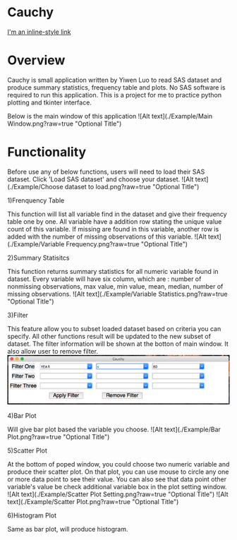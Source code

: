 # Cauchy

[I'm an inline-style link](https://www.google.com)

# Overview

Cauchy is small application written by Yiwen Luo to read SAS dataset and produce summary statistics, frequency table and plots. No SAS software is required to run this application. This is a project for me to practice python plotting and tkinter interface.

Below is the main window of this application
![Alt text](./Example/Main Window.png?raw=true "Optional Title")
# Functionality
Before use any of below functions, users will need to load their SAS dataset. Click 'Load SAS dataset' and choose your dataset.
![Alt text](./Example/Choose dataset to load.png?raw=true "Optional Title")


1)Frenquency Table

This function will list all variable find in the dataset and give their frequency table one by one. All variable have a addition row stating the unique value count of this variable. If missing are found in this variable, another row is added with the number of missing observations of this variable.
![Alt text](./Example/Variable Frequency.png?raw=true "Optional Title")

2)Summary Statisitcs

This function returns summary statistics for all numeric variable found in dataset. Every variable will have six column, which are : number of nonmissing observations, max value, min value, mean, median, number of missing observations.
![Alt text](./Example/Variable Statistics.png?raw=true "Optional Title")

3)Filter

This feature allow you to subset loaded dataset based on criteria you can specify. All other functions result will be updated to the new subset of dataset. The filter information will be shown at the botton of main window. It also allow user to remove filter.
![Alt text](./Example/Filter.png?raw=true "Optional Title")

4)Bar Plot

Will give bar plot based the variable you choose.
![Alt text](./Example/Bar Plot.png?raw=true "Optional Title")

5)Scatter Plot

At the bottom of poped window, you could choose two numeric variable and produce their scatter plot. On that plot, you can use mouse to circle any one or more data point to see their value. You can also see that data point other variable's value be check additional variable box in the plot setting window.
![Alt text](./Example/Scatter Plot Setting.png?raw=true "Optional Title")
![Alt text](./Example/Scatter Plot.png?raw=true "Optional Title")


6)Histogram Plot

Same as bar plot, will produce histogram.







